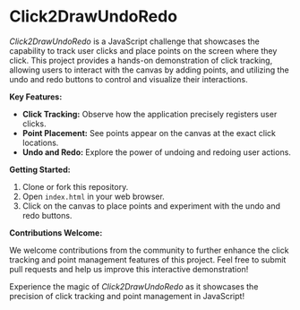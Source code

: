 # Click2DrawUndoRedo

*Click2DrawUndoRedo* is a JavaScript challenge that showcases the capability to track user clicks and place points on the screen where they click. This project provides a hands-on demonstration of click tracking, allowing users to interact with the canvas by adding points, and utilizing the undo and redo buttons to control and visualize their interactions.

**Key Features:**

- **Click Tracking:** Observe how the application precisely registers user clicks.
- **Point Placement:** See points appear on the canvas at the exact click locations.
- **Undo and Redo:** Explore the power of undoing and redoing user actions.

**Getting Started:**

1. Clone or fork this repository.
2. Open `index.html` in your web browser.
3. Click on the canvas to place points and experiment with the undo and redo buttons.

**Contributions Welcome:**

We welcome contributions from the community to further enhance the click tracking and point management features of this project. Feel free to submit pull requests and help us improve this interactive demonstration!

Experience the magic of *Click2DrawUndoRedo* as it showcases the precision of click tracking and point management in JavaScript!

